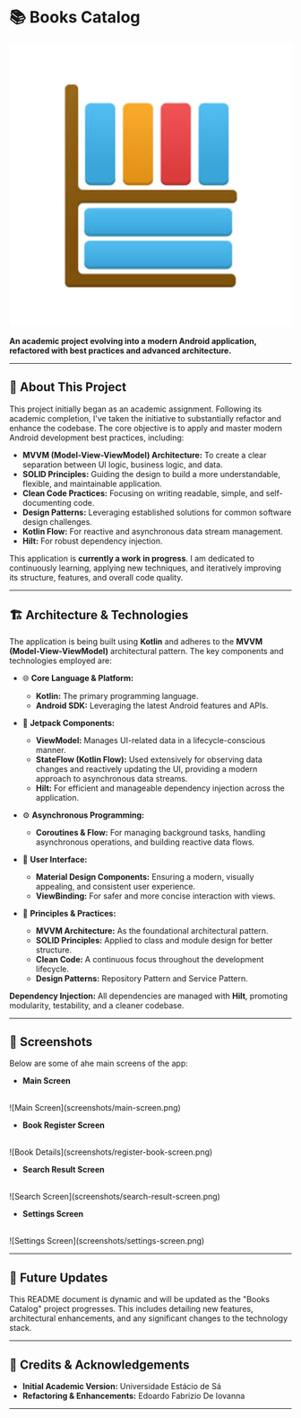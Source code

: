 # 📚 Books Catalog

<img src="app/src/main/iconapp-playstore.png" alt="Books Catalog App Logo">

**An academic project evolving into a modern Android application, refactored with best practices and
advanced architecture.**

---

## 📝 About This Project

This project initially began as an academic assignment. Following its academic completion, I've
taken the initiative to substantially refactor and enhance the codebase. The core objective is to
apply and master modern Android development best practices, including:

- **MVVM (Model-View-ViewModel) Architecture:** To create a clear separation between UI logic,
  business logic, and data.
- **SOLID Principles:** Guiding the design to build a more understandable, flexible, and
  maintainable application.
- **Clean Code Practices:** Focusing on writing readable, simple, and self-documenting code.
- **Design Patterns:** Leveraging established solutions for common software design challenges.
- **Kotlin Flow:** For reactive and asynchronous data stream management.
- **Hilt:** For robust dependency injection.

This application is **currently a work in progress**. I am dedicated to continuously learning,
applying new techniques, and iteratively improving its structure, features, and overall code
quality.

---

## 🏗️ Architecture & Technologies

The application is being built using **Kotlin** and adheres to the **MVVM (Model-View-ViewModel)**
architectural pattern. The key components and technologies employed are:

* 🌐 **Core Language & Platform:**
    * **Kotlin:** The primary programming language.
    * **Android SDK:** Leveraging the latest Android features and APIs.


* 🧱 **Jetpack Components:**
    * **ViewModel:** Manages UI-related data in a lifecycle-conscious manner.
    * **StateFlow (Kotlin Flow):** Used extensively for observing data changes and reactively
      updating the UI, providing a modern approach to asynchronous data streams.
    * **Hilt:** For efficient and manageable dependency injection across the application.


* ⚙️ **Asynchronous Programming:**
    * **Coroutines & Flow:** For managing background tasks, handling asynchronous operations, and
      building reactive data flows.


* 🎨 **User Interface:**
    * **Material Design Components:** Ensuring a modern, visually appealing, and consistent user
      experience.
    * **ViewBinding:** For safer and more concise interaction with views.


* 🧩 **Principles & Practices:**
    * **MVVM Architecture:** As the foundational architectural pattern.
    * **SOLID Principles:** Applied to class and module design for better structure.
    * **Clean Code:** A continuous focus throughout the development lifecycle.
    * **Design Patterns:** Repository Pattern and Service Pattern.

**Dependency Injection:**
All dependencies are managed with **Hilt**, promoting modularity, testability, and a cleaner
codebase.

---

## 📸 Screenshots

Below are some of ahe main screens of the app:

- **Main Screen**
<br>
![Main Screen](screenshots/main-screen.png)

- **Book Register Screen**
<br>
![Book Details](screenshots/register-book-screen.png)

- **Search Result Screen**
<br>
![Search Screen](screenshots/search-result-screen.png)

- **Settings Screen**
<br>
![Settings Screen](screenshots/settings-screen.png)

---


## 🔄 Future Updates

This README document is dynamic and will be updated as the "Books Catalog" project progresses. This
includes detailing new features, architectural enhancements, and any significant changes to the
technology stack.

---

## 🙏 Credits & Acknowledgements

* **Initial Academic Version:** Universidade Estácio de Sá
* **Refactoring & Enhancements:** Edoardo Fabrizio De Iovanna

---

